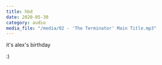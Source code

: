 ```yaml
---
title: hbd
date: 2020-05-30
category: audio
media_file: "/media/02 - 'The Terminator' Main Title.mp3"
---
```

it's alex's birthday

:)
